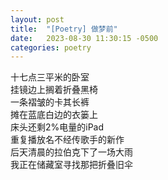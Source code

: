 ```yaml
---
layout: post
title:  "[Poetry] 做梦前"
date:   2023-08-30 11:30:15 -0500
categories: poetry
---
```


十七点三平米的卧室\
挂镜边上搁着折叠黑椅\
一条褶皱的卡其长裤\
摊在蓝底白边的衣篓上\
床头还剩2%电量的iPad\
重复播放名不经传歌手的新作\
后天清晨的拉伯克下了一场大雨\
我正在储藏室寻找那把折叠旧伞

